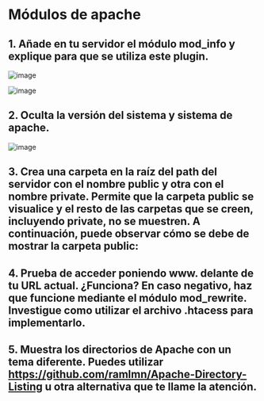 
# Módulos de apache

## 1. Añade en tu servidor el módulo mod_info y explique para que se utiliza este plugin.

![image](https://github.com/DRodriguezArenas/despliegue-de-aplicaciones-web/assets/144775859/463de140-3a19-4de4-a891-990389309bd7)

![image](https://github.com/DRodriguezArenas/despliegue-de-aplicaciones-web/assets/144775859/b2743b3d-8c8b-460a-a1c1-9f17368dc929)


## 2. Oculta la versión del sistema y sistema de apache.

![image](https://github.com/DRodriguezArenas/despliegue-de-aplicaciones-web/assets/144775859/ec97f413-c24c-4580-98d7-e5be4f460d9a)

## 3. Crea una carpeta en la raíz del path del servidor con el nombre public y otra con el nombre private. Permite que la carpeta public se visualice y el resto de las carpetas que se creen, incluyendo private, no se muestren. A continuación, puede observar cómo se debe de mostrar la carpeta public:



## 4. Prueba de acceder poniendo www. delante de tu URL actual. ¿Funciona? En caso negativo, haz que funcione mediante el módulo mod_rewrite. Investigue como utilizar el archivo .htacess para implementarlo.



## 5. Muestra los directorios de Apache con un tema diferente. Puedes utilizar https://github.com/ramlmn/Apache-Directory-Listing u otra alternativa que te llame la atención.
